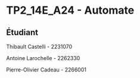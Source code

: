 # TP2_14E_A24 - Automate
## Étudiant
Thibault Castelli - 2231070

Antoine Larochelle - 2262330

Pierre-Olivier Cadeau - 2266001

